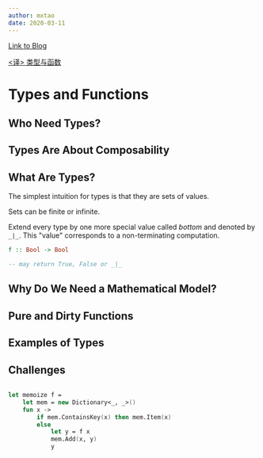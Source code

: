 ```yaml
---
author: mxtao
date: 2020-03-11
---
```


[Link to Blog](https://bartoszmilewski.com/2014/11/24/types-and-functions/)

[<译> 类型与函数](https://segmentfault.com/a/1190000003888544)


# Types and Functions

## Who Need Types?

## Types Are About Composability

## What Are Types?

The simplest intuition for types is that they are sets of values.

Sets can be finite or infinite.

Extend every type by one more special value called *bottom* and denoted by `_|_`. This "value" corresponds to a non-terminating computation.

```haskell
f :: Bool -> Bool

-- may return True, False or _|_
```

## Why Do We Need a Mathematical Model?

## Pure and Dirty Functions

## Examples of Types

## Challenges

```fsharp

let memoize f = 
    let mem = new Dictionary<_, _>()
    fun x ->
        if mem.ContainsKey(x) then mem.Item(x)
        else 
            let y = f x
            mem.Add(x, y)
            y

```